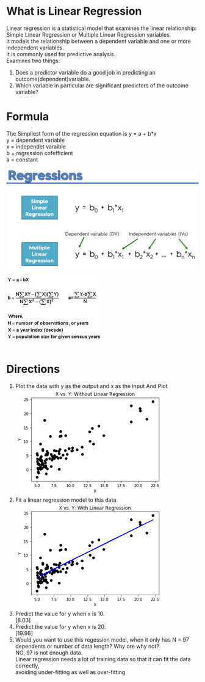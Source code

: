 # What is Linear Regression

Linear regression is a statistical model that examines the linear relationship: <br>
Simple Linear Regression or Multiple Linear Regression variables <br>
It models the relationship between a dependent variable and one or more independent variables. <br>
It is commonly used for predictive analysis. <br>
Examines two things: <br>
1. Does a predictor variable do a good job in predicting an outcome(dependent)variable. <br>
2. Which variable in particular are significant predictors of the outcome variable? <br>
# Formula 
The Simpliest form of the regression equation is y = a + b*x <br>
y = dependent variable <br>
x = independet varaible <br>
b = regression cofefficient <br>
a = constant

![](img/formula.png) <br>
![](img/formula2.jpg) <br>

# Directions 
1. Plot the data with y as the output and x as the input And Plot <br>
![](img/WithoutRL.png) <br>
2. Fit a linear regression model to this data. <br>
![](img/WithRL.png) <br>
3. Predict the value for y when x is 10. <br>
[8.03] <br>
4. Predict the value for y when x is 20. <br>
[19.96] <br>
5. Would you want to use this regession model, when it only has N = 97 dependents or number of data length?
Why ore why not? <br>
NO, 97 is not enough data. <br>
Linear regression needs a lot of training data so that it can fit the data correctly, <br>
avoiding under-fitting as well as over-fitting
